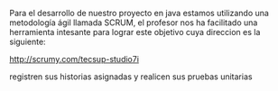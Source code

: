 Para el desarrollo de nuestro proyecto en java  estamos utilizando una metodología ágil llamada SCRUM, el profesor nos ha facilitado una herramienta intesante para lograr este objetivo cuya direccion es la siguiente:

http://scrumy.com/tecsup-studio7i


registren sus historias asignadas y realicen sus pruebas unitarias
